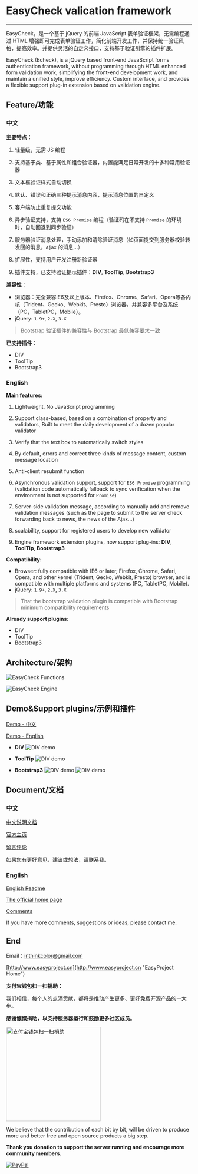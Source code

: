 # EasyCheck valication framework

---------------

EasyCheck，是一个基于 jQuery 的前端 JavaScript 表单验证框架，无需编程通过 HTML 增强即可完成表单验证工作，简化前端开发工作，并保持统一验证风格，提高效率。并提供灵活的自定义接口，支持基于验证引擎的插件扩展。

EasyCheck (Echeck), is a jQuery based front-end JavaScript forms authentication framework, without programming through HTML enhanced form validation work, simplifying the front-end development work, and maintain a unified style, improve efficiency. Custom interface, and provides a flexible support plug-in extension based on validation engine.

## Feature/功能 

###  中文
**主要特点：**

1. 轻量级，无需 JS 编程

2. 支持基于类、基于属性和组合验证器，内置能满足日常开发的十多种常用验证器

3. 文本框验证样式自动切换

4. 默认、错误和正确三种提示消息内容，提示消息位置的自定义

5. 客户端防止重复提交功能

6. 异步验证支持，支持 `ES6 Promise` 编程（验证码在不支持 `Promise` 的环境时，自动回退到同步验证）

7. 服务器验证消息处理，手动添加和清除验证消息（如页面提交到服务器校验转发回的消息，`Ajax` 的消息...）

8. 扩展性，支持用户开发注册新验证器
 
9. 插件支持，已支持验证提示插件：**DIV**, **ToolTip**, **Bootstrap3**


**兼容性**：
- 浏览器：完全兼容IE6及以上版本、Firefox、Chrome、Safari、Opera等各内核（Trident、Gecko、Webkit、Presto）浏览器，并兼容多平台及系统（PC，TabletPC，Mobile）。 
- jQuery: `1.9+`, `2.X`, `3.X`
> Bootstrap 验证插件的兼容性与 Bootstrap 最低兼容要求一致

**已支持插件：**
- DIV
- ToolTip
- Bootstrap3


### English

**Main features:**
1. Lightweight, No JavaScript programming

2. Support class-based, based on a combination of property and validators, Built to meet the daily development of a dozen popular validator

3. Verify that the text box to automatically switch styles

4. By default, errors and correct three kinds of message content, custom message location

5. Anti-client resubmit function

6. Asynchronous validation support, support for `ES6 Promise` programming (validation code automatically fallback to sync verification when the environment is not supported for `Promise`)

7. Server-side validation message, according to manually add and remove validation messages (such as the page to submit to the server check forwarding back to news, the news of the Ajax...)

8. scalability, support for registered users to develop new validator

9. Engine framework extension plugins, now support plug-ins: **DIV**, **ToolTip**, **Bootstrap3** 

**Compatibility:**
- Browser: fully compatible with IE6 or later, Firefox, Chrome, Safari, Opera, and other kernel (Trident, Gecko, Webkit, Presto) browser, and is compatible with multiple platforms and systems (PC, TabletPC, Mobile).
- jQuery: `1.9+`, `2.X`, `3.X`
> That the bootstrap validation plugin is compatible with Bootstrap minimum compatibility requirements

**Already support plugins:**
- DIV
- ToolTip
- Bootstrap3


## Architecture/架构 

![EasyCheck Functions](doc/images/easycheck.png)

![EasyCheck Engine](doc/images/easycheck-engine.png)


## Demo&Support plugins/示例和插件

[Demo - 中文](http://www.easyproject.cn/easycheck/zh-cn/index.jsp#demo 'Demo - 中文]')

[Demo - English](http://www.easyproject.cn/easycheck/zh-cn/index.jsp#demo 'Demo - English]')

- **DIV**
![DIV demo](doc/images/div.png)

- **ToolTip**
![DIV demo](doc/images/tooltip.png)

- **Bootstrap3**
![DIV demo](doc/images/bootstrap3.png)
![DIV demo](doc/images/bootstrap3_2.png)


## Document/文档

### 中文

[中文说明文档](doc/readme_zh_CN.md)

[官方主页](http://www.easyproject.cn/easycheck/zh-cn/index.jsp '官方主页')

[留言评论](http://www.easyproject.cn/easycheck/zh-cn/index.jsp#donation '留言评论')

如果您有更好意见，建议或想法，请联系我。

### English

[English Readme](doc/readme_en.md)

[The official home page](http://www.easyproject.cn/easycheck/en/index.jsp 'The official home page')

[Comments](http://www.easyproject.cn/easycheck/en/index.jsp#donation 'Comments')

If you have more comments, suggestions or ideas, please contact me.

## End

Email：<inthinkcolor@gmail.com>

[http://www.easyproject.cn](http://www.easyproject.cn "EasyProject Home")


**支付宝钱包扫一扫捐助：**

我们相信，每个人的点滴贡献，都将是推动产生更多、更好免费开源产品的一大步。

**感谢慷慨捐助，以支持服务器运行和鼓励更多社区成员。**

<img alt="支付宝钱包扫一扫捐助" src="http://www.easyproject.cn/images/s.png"  title="支付宝钱包扫一扫捐助"  height="256" width="256"></img>



We believe that the contribution of each bit by bit, will be driven to produce more and better free and open source products a big step.

**Thank you donation to support the server running and encourage more community members.**

[![PayPal](http://www.easyproject.cn/images/paypaldonation5.jpg)](https://www.paypal.me/easyproject/10 "Make payments with PayPal - it's fast, free and secure!")


